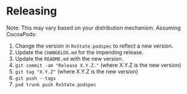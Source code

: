 Releasing
=========

Note: This may vary based on your distribution mechanism.  Assuming CocoaPods:

 1. Change the version in `RxState.podspec` to reflect a new version.
 2. Update the `CHANGELOG.md` for the impending release.
 3. Update the `README.md` with the new version.
 4. `git commit -am "Release X.Y.Z."` (where X.Y.Z is the new version)
 5. `git tag "X.Y.Z"` (where X.Y.Z is the new version)
 6. `git push --tags`
 7. `pod trunk push RxState.podspec`
 

